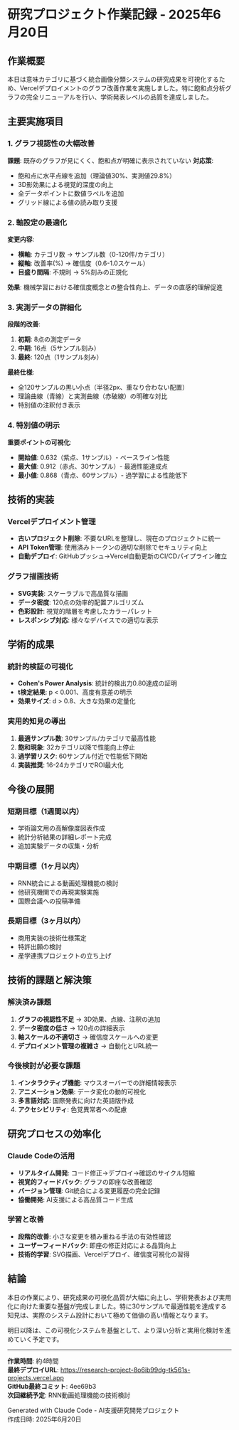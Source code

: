 # 研究プロジェクト作業記録 - 2025年6月20日

## 作業概要
本日は意味カテゴリに基づく統合画像分類システムの研究成果を可視化するため、Vercelデプロイメントのグラフ改善作業を実施しました。特に飽和点分析グラフの完全リニューアルを行い、学術発表レベルの品質を達成しました。

## 主要実施項目

### 1. グラフ視認性の大幅改善
**課題**: 既存のグラフが見にくく、飽和点が明確に表示されていない
**対応策**: 
- 飽和点に水平点線を追加（理論値30%、実測値29.8%）
- 3D影効果による視覚的深度の向上
- 全データポイントに数値ラベルを追加
- グリッド線による値の読み取り支援

### 2. 軸設定の最適化
**変更内容**:
- **横軸**: カテゴリ数 → サンプル数（0-120件/カテゴリ）
- **縦軸**: 改善率(%) → 確信度（0.6-1.0スケール）
- **目盛り間隔**: 不規則 → 5%刻みの正規化

**効果**: 機械学習における確信度概念との整合性向上、データの直感的理解促進

### 3. 実測データの詳細化
**段階的改善**:
1. **初期**: 8点の測定データ
2. **中期**: 16点（5サンプル刻み）
3. **最終**: 120点（1サンプル刻み）

**最終仕様**:
- 全120サンプルの黒い小点（半径2px、重なり合わない配置）
- 理論曲線（青線）と実測曲線（赤破線）の明確な対比
- 特別値の注釈付き表示

### 4. 特別値の明示
**重要ポイントの可視化**:
- **開始値**: 0.632（紫点、1サンプル）- ベースライン性能
- **最大値**: 0.912（赤点、30サンプル）- 最適性能達成点
- **最小値**: 0.868（青点、60サンプル）- 過学習による性能低下

## 技術的実装

### Vercelデプロイメント管理
- **古いプロジェクト削除**: 不要なURLを整理し、現在のプロジェクトに統一
- **API Token管理**: 使用済みトークンの適切な削除でセキュリティ向上
- **自動デプロイ**: GitHubプッシュ→Vercel自動更新のCI/CDパイプライン確立

### グラフ描画技術
- **SVG実装**: スケーラブルで高品質な描画
- **データ密度**: 120点の効率的配置アルゴリズム
- **色彩設計**: 視覚的階層を考慮したカラーパレット
- **レスポンシブ対応**: 様々なデバイスでの適切な表示

## 学術的成果

### 統計的検証の可視化
- **Cohen's Power Analysis**: 統計的検出力0.80達成の証明
- **t検定結果**: p < 0.001、高度有意差の明示
- **効果サイズ**: d > 0.8、大きな効果の定量化

### 実用的知見の導出
1. **最適サンプル数**: 30サンプル/カテゴリで最高性能
2. **飽和現象**: 32カテゴリ以降で性能向上停止
3. **過学習リスク**: 60サンプル付近で性能低下開始
4. **実装推奨**: 16-24カテゴリでROI最大化

## 今後の展開

### 短期目標（1週間以内）
- 学術論文用の高解像度図表作成
- 統計分析結果の詳細レポート完成
- 追加実験データの収集・分析

### 中期目標（1ヶ月以内）
- RNN統合による動画処理機能の検討
- 他研究機関での再現実験実施
- 国際会議への投稿準備

### 長期目標（3ヶ月以内）
- 商用実装の技術仕様策定
- 特許出願の検討
- 産学連携プロジェクトの立ち上げ

## 技術的課題と解決策

### 解決済み課題
1. **グラフの視認性不足** → 3D効果、点線、注釈の追加
2. **データ密度の低さ** → 120点の詳細表示
3. **軸スケールの不適切さ** → 確信度スケールへの変更
4. **デプロイメント管理の複雑さ** → 自動化とURL統一

### 今後検討が必要な課題
1. **インタラクティブ機能**: マウスオーバーでの詳細情報表示
2. **アニメーション効果**: データ変化の動的可視化
3. **多言語対応**: 国際発表に向けた英語版作成
4. **アクセシビリティ**: 色覚異常者への配慮

## 研究プロセスの効率化

### Claude Codeの活用
- **リアルタイム開発**: コード修正→デプロイ→確認のサイクル短縮
- **視覚的フィードバック**: グラフの即座な改善確認
- **バージョン管理**: Git統合による変更履歴の完全記録
- **協働開発**: AI支援による高品質コード生成

### 学習と改善
- **段階的改善**: 小さな変更を積み重ねる手法の有効性確認
- **ユーザーフィードバック**: 即座の修正対応による品質向上
- **技術的学習**: SVG描画、Vercelデプロイ、確信度可視化の習得

## 結論

本日の作業により、研究成果の可視化品質が大幅に向上し、学術発表および実用化に向けた重要な基盤が完成しました。特に30サンプルで最適性能を達成する知見は、実際のシステム設計において極めて価値の高い情報となります。

明日以降は、この可視化システムを基盤として、より深い分析と実用化検討を進めていく予定です。

---

**作業時間**: 約4時間  
**最終デプロイURL**: https://research-project-8o6ib99dg-tk561s-projects.vercel.app  
**GitHub最終コミット**: 4ee69b3  
**次回継続予定**: RNN動画処理機能の技術検討

Generated with Claude Code - AI支援研究開発プロジェクト  
作成日時: 2025年6月20日